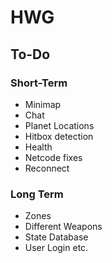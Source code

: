# HWG

## To-Do

### Short-Term

* Minimap
* Chat
* Planet Locations
* Hitbox detection
* Health
* Netcode fixes
* Reconnect

### Long Term

* Zones
* Different Weapons
* State Database
* User Login etc.